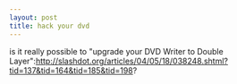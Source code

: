 ```yaml
--- 
layout: post
title: hack your dvd
---
```

is it really possible to "upgrade your DVD Writer to Double Layer":http://slashdot.org/articles/04/05/18/038248.shtml?tid=137&tid=164&tid=185&tid=198?  
